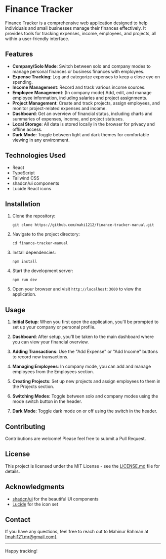 # Finance Tracker

Finance Tracker is a comprehensive web application designed to help individuals and small businesses manage their finances effectively. It provides tools for tracking expenses, income, employees, and projects, all within a user-friendly interface.

## Features

- **Company/Solo Mode**: Switch between solo and company modes to manage personal finances or business finances with employees.
- **Expense Tracking**: Log and categorize expenses to keep a close eye on spending.
- **Income Management**: Record and track various income sources.
- **Employee Management**: (In company mode) Add, edit, and manage employee information, including salaries and project assignments.
- **Project Management**: Create and track projects, assign employees, and monitor project-related expenses and income.
- **Dashboard**: Get an overview of financial status, including charts and summaries of expenses, income, and project statuses.
- **Local Storage**: All data is stored locally in the browser for privacy and offline access.
- **Dark Mode**: Toggle between light and dark themes for comfortable viewing in any environment.
## Technologies Used

- React
- TypeScript
- Tailwind CSS
- shadcn/ui components
- Lucide React icons

## Installation

1. Clone the repository:
   ```
   git clone https://github.com/mahi1212/finance-tracker-manual.git
   ```

2. Navigate to the project directory:
   ```
   cd finance-tracker-manual
   ```

3. Install dependencies:
   ```
   npm install
   ```

4. Start the development server:
   ```
   npm run dev
   ```

5. Open your browser and visit `http://localhost:3000` to view the application.

## Usage

1. **Initial Setup**: When you first open the application, you'll be prompted to set up your company or personal profile.

2. **Dashboard**: After setup, you'll be taken to the main dashboard where you can view your financial overview.

3. **Adding Transactions**: Use the "Add Expense" or "Add Income" buttons to record new transactions.

4. **Managing Employees**: In company mode, you can add and manage employees from the Employees section.

5. **Creating Projects**: Set up new projects and assign employees to them in the Projects section.

6. **Switching Modes**: Toggle between solo and company modes using the mode switch button in the header.

7. **Dark Mode**: Toggle dark mode on or off using the switch in the header.

## Contributing

Contributions are welcome! Please feel free to submit a Pull Request.

## License

This project is licensed under the MIT License - see the [LICENSE.md](LICENSE.md) file for details.

## Acknowledgments

- [shadcn/ui](https://ui.shadcn.com/) for the beautiful UI components
- [Lucide](https://lucide.dev/) for the icon set

## Contact

If you have any questions, feel free to reach out to Mahinur Rahman at [mahi121.mr@gmail.com].

---

Happy tracking!
